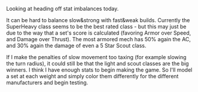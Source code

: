 Looking at heading off stat imbalances today.

It can be hard to balance slow&strong with fast&weak builds.
Currently the SuperHeavy class seems to be the best rated class - but this may just be due to the way that a set's score is calculated (favoring Armor over Speed, and Damage over Thrust). The most armored mech has 50% again the AC, and 30% again the damage of even a 5 Star Scout class.

If I make the penalties of slow movement too taxing (for example slowing the turn radius), it could still be that the light and scout classes are the big winners. I think I have enough stats to begin making the game. So I'll model a set at each weight and simply color them differently for the different manufacturers and begin testing.